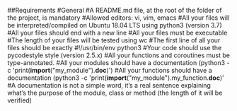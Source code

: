 ##Requirements
#General
#A README.md file, at the root of the folder of the project, is mandatory
#Allowed editors: vi, vim, emacs
#All your files will be interpreted/compiled on Ubuntu 18.04 LTS using python3 (version 3.7)
#All your files should end with a new line
#All your files must be executable
#The length of your files will be tested using wc
#The first line of all your files should be exactly #!/usr/bin/env python3
#Your code should use the pycodestyle style (version 2.5.x)
#All your functions and coroutines must be type-annotated.
#All your modules should have a documentation (python3 -c 'print(__import__("my_module").__doc__)')
#All your functions should have a documentation (python3 -c 'print(__import__("my_module").my_function.__doc__)'
#A documentation is not a simple word, it’s a real sentence explaining what’s the purpose of the module, class or method (the length of it will be verified)
